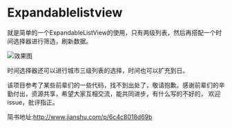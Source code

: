 # Expandablelistview
就是简单的一个ExpandableListView的使用，只有两级列表，然后再搭配一个时间选择器进行筛选，刷新数据。

![效果图](https://github.com/Veken/Expandablelistview/raw/master/screenshot/pic.gif) 

时间选择器还可以进行城市三级列表的选择，时间也可以扩充到日。

该项目参考了某些前辈们的一些代码，找不到出处了，敬请抱歉。感谢前辈们的辛勤付出，资源共享，希望大家互相交流，能共同进步，有什么写的不好的，
欢迎issue，批评指正。

简书地址:http://www.jianshu.com/p/6c4c8018d69b
